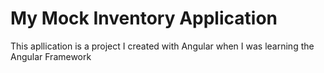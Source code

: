 # My Mock Inventory Application
This apllication is a project I created with Angular when I was learning the Angular Framework
